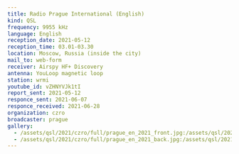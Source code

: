```yaml
---
title: Radio Prague International (English)
kind: QSL
frequency: 9955 kHz
language: English
reception_date: 2021-05-12
reception_time: 03.01-03.30
location: Moscow, Russia (inside the city)
mail_to: web-form
receiver: Airspy HF+ Discovery
antenna: YouLoop magnetic loop
station: wrmi
youtube_id: vZHNYVJk1tI
report_sent: 2021-05-12
responce_sent: 2021-06-07
responce_received: 2021-06-28
organization: czro
broadcaster: prague
gallery:
  - /assets/qsl/2021/czro/full/prague_en_2021_front.jpg:/assets/qsl/2021/czro/small/prague_en_2021_front.jpg
  - /assets/qsl/2021/czro/full/prague_en_2021_back.jpg:/assets/qsl/2021/czro/small/prague_en_2021_back.jpg
---
```

